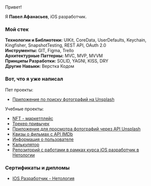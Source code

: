 Привет!

Я **Павел Афанасьев**, iOS разработчик.

### Мой стек

**Технологии и Библиотеки:** UIKit, CoreData, UserDefaults, Keychain, Kingfisher, SnapshotTesting, REST API, OAuth 2.0  
**Инструменты:** GIT, Figma, Trello  
**Архитектурные Паттерны:** MVC, MVP, MVVM  
**Принципы Разработки:** SOLID, YAGNI, KISS, DRY  
**Другие Навыки:** Верстка Кодом  


### Вот, что я уже написал

Пет проекты:
- [Приложение по поиску фотографий на Unsplash](https://github.com/MickeyRU/PhotoAppWithUnsplash)

Учебные проекты:
- [NFT - маркетплейс](https://github.com/MickeyRU/iOS-FakeNFT-Group-3)
- [Трекер привычек](https://github.com/MickeyRU/Tracker/)
- [Приложение для просмотра фотографий через API Unsplash](https://github.com/MickeyRU/ImageFeed)
- [Квизы о фильмах с API IMDb](https://github.com/MickeyRU/MovieQuiz-ios)
- [Информация о пользователе](https://github.com/MickeyRU/UserInformationApp)
- [Калькулятор](https://github.com/MickeyRU/Calculator/)
- [Репозиторий с работами в рамках курса iOS разработчик в Нетологии](https://github.com/MickeyRU/ios-homeworks)
 

### Сертификаты и дипломы

- [IOS Разработчик - Нетология](https://github.com/MickeyRU/MickeyRU/blob/main/iOS.pdf)
